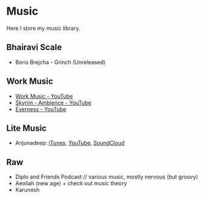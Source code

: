 # Music
Here I store my music library.

## Bhairavi Scale
* Boris Brejcha - Grinch (Unreleased)

## Work Music
* [Work Music - YouTube](https://www.youtube.com/playlist?list=PL4qBE1-4ZNC0Wam6r8MaZoUfZ8ektEVYe)
* [Skyrim - Ambience - YouTube](https://www.youtube.com/playlist?list=PLdSUTU0oamrwC0PY7uUc0EJMKlWCiku43)
* [Everness - YouTube](https://www.youtube.com/channel/UCa3SDs8cPme7tD9S8BIVYrw)

## Lite Music
* Anjunadeep: [iTunes](https://itunes.apple.com/ru/podcast/the-anjunadeep-edition/id879507964?l=en&mt=2), [YouTube](https://www.youtube.com/channel/UCbDgBFAketcO26wz-pR6OKA), [SoundCloud](https://soundcloud.com/anjunadeep)

## Raw
* Diplo and Friends Podcast // various music, mostly nervous (but groovy)
* Aeoliah (new age) + check out music theory
* Karunesh

